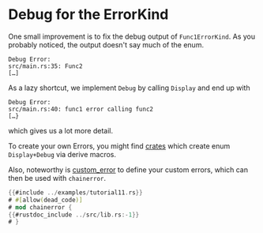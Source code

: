 # Debug for the ErrorKind

One small improvement is to fix the debug output of
`Func1ErrorKind`. As you probably noticed, the output doesn't say much of the enum.

~~~
Debug Error:
src/main.rs:35: Func2
[…]
~~~

As a lazy shortcut, we implement `Debug` by calling `Display` and end up with

~~~
Debug Error:
src/main.rs:40: func1 error calling func2
[…}
~~~

which gives us a lot more detail.

To create your own Errors, you might find [crates](https://crates.io) which create enum `Display+Debug` via derive macros.

Also, noteworthy is [custom_error](https://crates.io/crates/custom_error) to define your custom errors,
which can then be used with `chainerror`.

~~~rust
{{#include ../examples/tutorial11.rs}}
# #[allow(dead_code)]
# mod chainerror {
{{#rustdoc_include ../src/lib.rs:-1}}
# }
~~~
